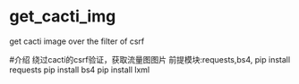 # get_cacti_img
get cacti image over the filter of csrf

#介绍
绕过cacti的csrf验证，获取流量图图片
前提模块:requests,bs4,
pip install requests
pip install bs4
pip install lxml
